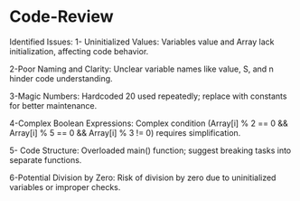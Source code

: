 # Code-Review

Identified Issues:
1- Uninitialized Values:
Variables value and Array lack initialization, affecting code behavior.

2-Poor Naming and Clarity:
Unclear variable names like value, S, and n hinder code understanding.

3-Magic Numbers:
Hardcoded 20 used repeatedly; replace with constants for better maintenance.

4-Complex Boolean Expressions:
Complex condition (Array[i] % 2 == 0 && Array[i] % 5 == 0 && Array[i] % 3 != 0) requires simplification.

5- Code Structure:
Overloaded main() function; suggest breaking tasks into separate functions.

6-Potential Division by Zero:
Risk of division by zero due to uninitialized variables or improper checks.
